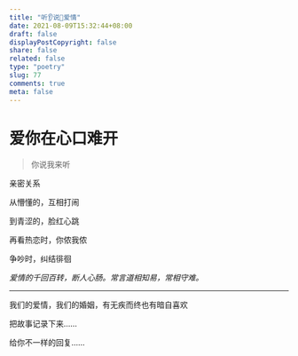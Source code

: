```yaml
---
title: "听👂说👄爱情"
date: 2021-08-09T15:32:44+08:00
draft: false
displayPostCopyright: false
share: false
related: false
type: "poetry"
slug: 77
comments: true
meta: false
---
```


# 爱你在心口难开

<!--more-->

> 你说我来听

亲密关系

从懵懂的，互相打闹

到青涩的，脸红心跳

再看热恋时，你侬我侬

争吵时，纠结徘徊

*爱情的千回百转，断人心肠。常言道相知易，常相守难。*

---

我们的爱情，我们的婚姻，有无疾而终也有暗自喜欢

把故事记录下来……

给你不一样的回复……